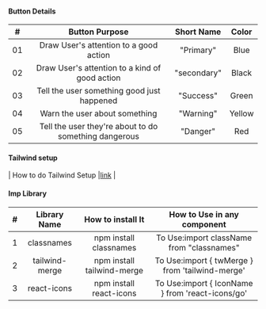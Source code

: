 #### Button Details

|  #  |            Button Purpose                                  | Short Name  | Color    |
| :-: | :-----------------------------------------------------:    | :--------:  | :-----:  |
| 01  | Draw User's attention to a good action                     | "Primary"   |   Blue   |
| 02  | Draw User's attention to a kind of good action             | "secondary" |   Black  |
| 03  | Tell the user something good just happened                 | "Success"   |   Green  |
| 04  | Warn the user about something                              | "Warning"   |   Yellow |
| 05  | Tell the user they're about to do something dangerous      | "Danger"    |    Red   |


#### Tailwind setup

| How to do Tailwind Setup     |[link](https://tailwindcss.com/docs/installation/using-postcss)   |

#### Imp Library
| # |   Library Name    | How to install It          | How to Use in any component                     |
|:-:|:----------------: | :------------------------: | :-------------------------------------------:   |
| 1 | classnames        |npm install classnames      | To Use:import className from "classnames"       |
| 2 | tailwind-merge    |npm install tailwind-merge  | To Use:import { twMerge } from 'tailwind-merge' |
| 3 | react-icons       |npm install react-icons     | To Use:import { IconName } from 'react-icons/go'|


